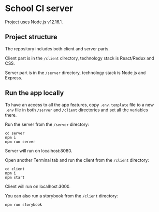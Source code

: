# School CI server

Project uses Node.js v12.16.1.

## Project structure

The repository includes both client and server parts.

Client part is in the `/client` directory, technology stack is React/Redux and CSS.

Server part is in the `/server` directory, technology stack is Node.js and Express.

## Run the app locally

To have an access to all the app features, copy `.env.template` file to a new `.env` file in both `/server` and `/client` directories and set all the variables there.

Run the server from the `/server` directory:

```
cd server
npm i
npm run server
```

Server will run on localhost:8080.

Open another Terminal tab and run the client from the `/client` directory:

```
cd client
npm i
npm start
```

Client will run on localhost:3000.

You can also run a storybook from the `/client` directory:

```
npm run storybook
```
